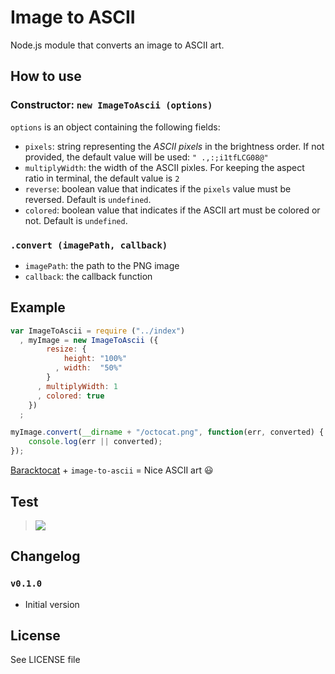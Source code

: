 Image to ASCII
==============

Node.js module that converts an image to ASCII art.

## How to use

### Constructor: `new ImageToAscii (options)`
`options` is an object containing the following fields:
 - `pixels`: string representing the *ASCII pixels* in the brightness order. If not provided, the default value will be used: `" .,:;i1tfLCG08@"`
 - `multiplyWidth`: the width of the ASCII pixles. For keeping the aspect ratio in terminal, the default value is `2`
 - `reverse`: boolean value that indicates if the `pixels` value must be reversed. Default is `undefined`.
 - `colored`: boolean value that indicates if the ASCII art must be colored or not. Default is `undefined`.

### `.convert (imagePath, callback)`
 - `imagePath`: the path to the PNG image
 - `callback`: the callback function

## Example

```js
var ImageToAscii = require ("../index")
  , myImage = new ImageToAscii ({
        resize: {
            height: "100%"
          , width:  "50%"
        }
      , multiplyWidth: 1
      , colored: true
    })
  ;

myImage.convert(__dirname + "/octocat.png", function(err, converted) {
    console.log(err || converted);
});
```
[Baracktocat](https://octodex.github.com/baracktocat/) + `image-to-ascii` = Nice ASCII art :smiley:


## Test

> [![](http://i.imgur.com/piG4iMu.png)](https://asciinema.org/a/8881)


## Changelog

### `v0.1.0`
 - Initial version

## License
See LICENSE file
